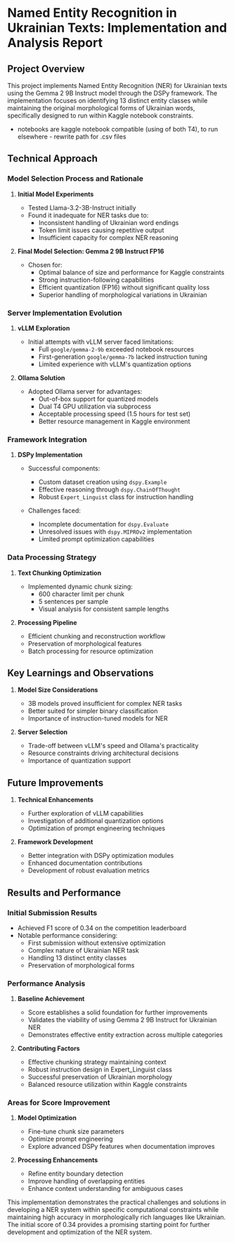 
# Named Entity Recognition in Ukrainian Texts: Implementation and Analysis Report

## Project Overview
This project implements Named Entity Recognition (NER) for Ukrainian texts using the Gemma 2 9B Instruct model through the DSPy framework. The implementation focuses on identifying 13 distinct entity classes while maintaining the original morphological forms of Ukrainian words, specifically designed to run within Kaggle notebook constraints.
- notebooks are kaggle notebook compatible (using of both T4), to run elsewhere - rewrite path for .csv files

## Technical Approach

### Model Selection Process and Rationale

1. **Initial Model Experiments**
   - Tested Llama-3.2-3B-Instruct initially
   - Found it inadequate for NER tasks due to:
     - Inconsistent handling of Ukrainian word endings
     - Token limit issues causing repetitive output
     - Insufficient capacity for complex NER reasoning

2. **Final Model Selection: Gemma 2 9B Instruct FP16**
   - Chosen for:
     - Optimal balance of size and performance for Kaggle constraints
     - Strong instruction-following capabilities
     - Efficient quantization (FP16) without significant quality loss
     - Superior handling of morphological variations in Ukrainian

### Server Implementation Evolution

1. **vLLM Exploration**
   - Initial attempts with vLLM server faced limitations:
     - Full `google/gemma-2-9b` exceeded notebook resources
     - First-generation `google/gemma-7b` lacked instruction tuning
     - Limited experience with vLLM's quantization options

2. **Ollama Solution**
   - Adopted Ollama server for advantages:
     - Out-of-box support for quantized models
     - Dual T4 GPU utilization via subprocess
     - Acceptable processing speed (1.5 hours for test set)
     - Better resource management in Kaggle environment

### Framework Integration

1. **DSPy Implementation**
   - Successful components:
     - Custom dataset creation using `dspy.Example`
     - Effective reasoning through `dspy.ChainOfThought`
     - Robust `Expert_Linguist` class for instruction handling
   
   - Challenges faced:
     - Incomplete documentation for `dspy.Evaluate`
     - Unresolved issues with `dspy.MIPROv2` implementation
     - Limited prompt optimization capabilities

### Data Processing Strategy

1. **Text Chunking Optimization**
   - Implemented dynamic chunk sizing:
     - 600 character limit per chunk
     - 5 sentences per sample
     - Visual analysis for consistent sample lengths

2. **Processing Pipeline**
   - Efficient chunking and reconstruction workflow
   - Preservation of morphological features
   - Batch processing for resource optimization

## Key Learnings and Observations

1. **Model Size Considerations**
   - 3B models proved insufficient for complex NER tasks
   - Better suited for simpler binary classification
   - Importance of instruction-tuned models for NER

2. **Server Selection**
   - Trade-off between vLLM's speed and Ollama's practicality
   - Resource constraints driving architectural decisions
   - Importance of quantization support

## Future Improvements

1. **Technical Enhancements**
   - Further exploration of vLLM capabilities
   - Investigation of additional quantization options
   - Optimization of prompt engineering techniques

2. **Framework Development**
   - Better integration with DSPy optimization modules
   - Enhanced documentation contributions
   - Development of robust evaluation metrics

## Results and Performance

### Initial Submission Results
- Achieved F1 score of 0.34 on the competition leaderboard
- Notable performance considering:
  - First submission without extensive optimization
  - Complex nature of Ukrainian NER task
  - Handling 13 distinct entity classes
  - Preservation of morphological forms

### Performance Analysis
1. **Baseline Achievement**
   - Score establishes a solid foundation for further improvements
   - Validates the viability of using Gemma 2 9B Instruct for Ukrainian NER
   - Demonstrates effective entity extraction across multiple categories

2. **Contributing Factors**
   - Effective chunking strategy maintaining context
   - Robust instruction design in Expert_Linguist class
   - Successful preservation of Ukrainian morphology
   - Balanced resource utilization within Kaggle constraints

### Areas for Score Improvement
1. **Model Optimization**
   - Fine-tune chunk size parameters
   - Optimize prompt engineering
   - Explore advanced DSPy features when documentation improves

2. **Processing Enhancements**
   - Refine entity boundary detection
   - Improve handling of overlapping entities
   - Enhance context understanding for ambiguous cases

This implementation demonstrates the practical challenges and solutions in developing a NER system within specific computational constraints while maintaining high accuracy in morphologically rich languages like Ukrainian. The initial score of 0.34 provides a promising starting point for further development and optimization of the NER system.
